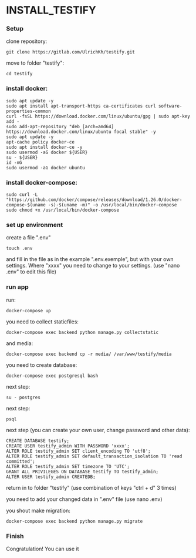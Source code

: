 # INSTALL_TESTIFY 


### Setup

clone repository:
```
git clone https://gitlab.com/UlrichKh/testify.git
```
move to folder "testify":
```
cd testify
```

### install docker:


```
sudo apt update -y
sudo apt install apt-transport-https ca-certificates curl software-properties-common
curl -fsSL https://download.docker.com/linux/ubuntu/gpg | sudo apt-key add -
sudo add-apt-repository "deb [arch=amd64] https://download.docker.com/linux/ubuntu focal stable" -y
sudo apt update -y
apt-cache policy docker-ce
sudo apt install docker-ce -y
sudo usermod -aG docker ${USER}
su - ${USER}
id -nG
sudo usermod -aG docker ubuntu
```

### install docker-compose:

```
sudo curl -L "https://github.com/docker/compose/releases/download/1.26.0/docker-compose-$(uname -s)-$(uname -m)" -o /usr/local/bin/docker-compose
sudo chmod +x /usr/local/bin/docker-compose
```

### set up environment


create a file ".env" 
```
touch .env
```
and fill in the file as in the example ".env.exemple", but with your own settings. Where "xxxx" you need to change to your settings. (use "nano .env" to edit this file)


### run app

run:

```
docker-compose up
```

you need to collect staticfiles:
```
docker-compose exec backend python manage.py collectstatic
```
and media:
```
docker-compose exec backend cp -r media/ /var/www/testify/media
```
you need to create database:
```
docker-compose exec postgresql bash
```
next step:
```
su - postgres
```
next step:
```
psql
```
next step (you can create your own user, change password and other data):
```
CREATE DATABASE testify; 
CREATE USER testify_admin WITH PASSWORD 'xxxx';
ALTER ROLE testify_admin SET client_encoding TO 'utf8';
ALTER ROLE testify_admin SET default_transaction_isolation TO 'read committed';
ALTER ROLE testify_admin SET timezone TO 'UTC';
GRANT ALL PRIVILEGES ON DATABASE testify TO testify_admin;
ALTER USER testify_admin CREATEDB;

```
return in to folder "testify" (use combination of keys "ctrl + d" 3 times)

you need to add your changed data in ".env" file (use nano .env) 

you shout make migration:
```
docker-compose exec backend python manage.py migrate
```

### Finish

Congratulation! You can use it 
